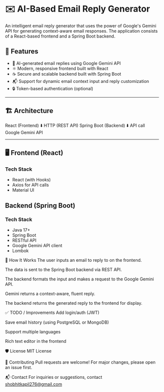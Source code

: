 # ✉️ AI-Based Email Reply Generator

An intelligent email reply generator that uses the power of Google's Gemini API for generating context-aware email responses. The application consists of a React-based frontend and a Spring Boot backend.

## 🚀 Features

- 🧠 AI-generated email replies using Google Gemini API
- ⚛️ Modern, responsive frontend built with React
- ☕ Secure and scalable backend built with Spring Boot
- 📬 Support for dynamic email context input and reply customization
- 🔒 Token-based authentication (optional)

---

## 🏗️ Architecture

React (Frontend)
⬇️ HTTP (REST API)
Spring Boot (Backend)
⬇️ API call
Google Gemini API


---

## 🖥️ Frontend (React)

### Tech Stack
- React (with Hooks)
- Axios for API calls
- Material UI


## Backend (Spring Boot)
### Tech Stack
- Java 17+
- Spring Boot
- RESTful API
- Google Gemini API client
- Lombok 




🧠 How It Works
The user inputs an email to reply to on the frontend.

The data is sent to the Spring Boot backend via REST API.

The backend formats the input and makes a request to the Google Gemini API.

Gemini returns a context-aware, fluent reply.

The backend returns the generated reply to the frontend for display.



✅ TODO / Improvements
Add login/auth (JWT)

Save email history (using PostgreSQL or MongoDB)

Support multiple languages

Rich text editor in the frontend

🛡️ License
MIT License

🤝 Contributing
Pull requests are welcome! For major changes, please open an issue first.

📬 Contact
For inquiries or suggestions, contact shobhitkapil276@gmail.com
